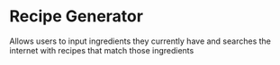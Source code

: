 # Recipe Generator

Allows users to input ingredients they currently have and searches the internet with recipes that match those ingredients
